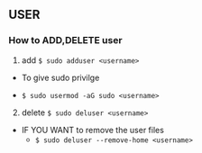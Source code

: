 ## USER
### How to ADD,DELETE user
1) add
`$ sudo adduser <username>`

* To give sudo privilge
- `$ sudo usermod -aG sudo <username>`

2) delete
`$ sudo deluser <username>`
* IF YOU WANT to remove the user files
	- `$ sudo deluser --remove-home <username>`
